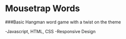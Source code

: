 # Mousetrap Words 

###Basic Hangman word game with a twist on the theme

-Javascript, HTML, CSS
-Responsive Design
